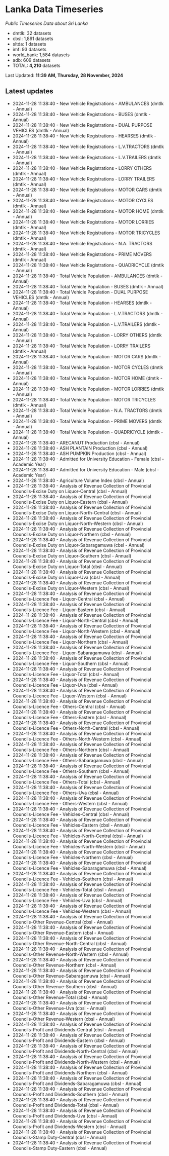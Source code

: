 # Lanka Data Timeseries
*Public Timeseries Data about Sri Lanka*

* dmtlk: 32 datasets
* cbsl: 1,891 datasets
* sltda: 1 datasets
* imf: 93 datasets
* world_bank: 1,584 datasets
* adb: 609 datasets
* TOTAL: **4,210** datasets

Last Updated: **11:39 AM, Thursday, 28 November, 2024**

## Latest updates

* 2024-11-28 11:38:40 - New Vehicle Registrations - AMBULANCES (dmtlk - Annual)
* 2024-11-28 11:38:40 - New Vehicle Registrations - BUSES (dmtlk - Annual)
* 2024-11-28 11:38:40 - New Vehicle Registrations - DUAL PURPOSE VEHICLES (dmtlk - Annual)
* 2024-11-28 11:38:40 - New Vehicle Registrations - HEARSES (dmtlk - Annual)
* 2024-11-28 11:38:40 - New Vehicle Registrations - L.V.TRACTORS (dmtlk - Annual)
* 2024-11-28 11:38:40 - New Vehicle Registrations - L.V.TRAILERS (dmtlk - Annual)
* 2024-11-28 11:38:40 - New Vehicle Registrations - LORRY OTHERS (dmtlk - Annual)
* 2024-11-28 11:38:40 - New Vehicle Registrations - LORRY TRAILERS (dmtlk - Annual)
* 2024-11-28 11:38:40 - New Vehicle Registrations - MOTOR CARS (dmtlk - Annual)
* 2024-11-28 11:38:40 - New Vehicle Registrations - MOTOR CYCLES (dmtlk - Annual)
* 2024-11-28 11:38:40 - New Vehicle Registrations - MOTOR HOME (dmtlk - Annual)
* 2024-11-28 11:38:40 - New Vehicle Registrations - MOTOR LORRIES (dmtlk - Annual)
* 2024-11-28 11:38:40 - New Vehicle Registrations - MOTOR TRICYCLES (dmtlk - Annual)
* 2024-11-28 11:38:40 - New Vehicle Registrations - N.A. TRACTORS (dmtlk - Annual)
* 2024-11-28 11:38:40 - New Vehicle Registrations - PRIME MOVERS (dmtlk - Annual)
* 2024-11-28 11:38:40 - New Vehicle Registrations - QUADRICYCLE (dmtlk - Annual)
* 2024-11-28 11:38:40 - Total Vehicle Population - AMBULANCES (dmtlk - Annual)
* 2024-11-28 11:38:40 - Total Vehicle Population - BUSES (dmtlk - Annual)
* 2024-11-28 11:38:40 - Total Vehicle Population - DUAL PURPOSE VEHICLES (dmtlk - Annual)
* 2024-11-28 11:38:40 - Total Vehicle Population - HEARSES (dmtlk - Annual)
* 2024-11-28 11:38:40 - Total Vehicle Population - L.V.TRACTORS (dmtlk - Annual)
* 2024-11-28 11:38:40 - Total Vehicle Population - L.V.TRAILERS (dmtlk - Annual)
* 2024-11-28 11:38:40 - Total Vehicle Population - LORRY OTHERS (dmtlk - Annual)
* 2024-11-28 11:38:40 - Total Vehicle Population - LORRY TRAILERS (dmtlk - Annual)
* 2024-11-28 11:38:40 - Total Vehicle Population - MOTOR CARS (dmtlk - Annual)
* 2024-11-28 11:38:40 - Total Vehicle Population - MOTOR CYCLES (dmtlk - Annual)
* 2024-11-28 11:38:40 - Total Vehicle Population - MOTOR HOME (dmtlk - Annual)
* 2024-11-28 11:38:40 - Total Vehicle Population - MOTOR LORRIES (dmtlk - Annual)
* 2024-11-28 11:38:40 - Total Vehicle Population - MOTOR TRICYCLES (dmtlk - Annual)
* 2024-11-28 11:38:40 - Total Vehicle Population - N.A. TRACTORS (dmtlk - Annual)
* 2024-11-28 11:38:40 - Total Vehicle Population - PRIME MOVERS (dmtlk - Annual)
* 2024-11-28 11:38:40 - Total Vehicle Population - QUADRICYCLE (dmtlk - Annual)
* 2024-11-28 11:38:40 - ARECANUT Production (cbsl - Annual)
* 2024-11-28 11:38:40 - ASH PLANTAIN Production (cbsl - Annual)
* 2024-11-28 11:38:40 - ASH PUMPKIN Production (cbsl - Annual)
* 2024-11-28 11:38:40 - Admitted for University Education - Female (cbsl - Academic Year)
* 2024-11-28 11:38:40 - Admitted for University Education - Male (cbsl - Academic Year)
* 2024-11-28 11:38:40 - Agriculture Volume Index (cbsl - Annual)
* 2024-11-28 11:38:40 - Analysis of Revenue Collection of Provincial Councils-Excise Duty on Liquor-Central (cbsl - Annual)
* 2024-11-28 11:38:40 - Analysis of Revenue Collection of Provincial Councils-Excise Duty on Liquor-Eastern (cbsl - Annual)
* 2024-11-28 11:38:40 - Analysis of Revenue Collection of Provincial Councils-Excise Duty on Liquor-North-Central (cbsl - Annual)
* 2024-11-28 11:38:40 - Analysis of Revenue Collection of Provincial Councils-Excise Duty on Liquor-North-Western (cbsl - Annual)
* 2024-11-28 11:38:40 - Analysis of Revenue Collection of Provincial Councils-Excise Duty on Liquor-Northern (cbsl - Annual)
* 2024-11-28 11:38:40 - Analysis of Revenue Collection of Provincial Councils-Excise Duty on Liquor-Sabaragamuwa (cbsl - Annual)
* 2024-11-28 11:38:40 - Analysis of Revenue Collection of Provincial Councils-Excise Duty on Liquor-Southern (cbsl - Annual)
* 2024-11-28 11:38:40 - Analysis of Revenue Collection of Provincial Councils-Excise Duty on Liquor-Total (cbsl - Annual)
* 2024-11-28 11:38:40 - Analysis of Revenue Collection of Provincial Councils-Excise Duty on Liquor-Uva (cbsl - Annual)
* 2024-11-28 11:38:40 - Analysis of Revenue Collection of Provincial Councils-Excise Duty on Liquor-Western (cbsl - Annual)
* 2024-11-28 11:38:40 - Analysis of Revenue Collection of Provincial Councils-Licence Fee - Liquor-Central (cbsl - Annual)
* 2024-11-28 11:38:40 - Analysis of Revenue Collection of Provincial Councils-Licence Fee - Liquor-Eastern (cbsl - Annual)
* 2024-11-28 11:38:40 - Analysis of Revenue Collection of Provincial Councils-Licence Fee - Liquor-North-Central (cbsl - Annual)
* 2024-11-28 11:38:40 - Analysis of Revenue Collection of Provincial Councils-Licence Fee - Liquor-North-Western (cbsl - Annual)
* 2024-11-28 11:38:40 - Analysis of Revenue Collection of Provincial Councils-Licence Fee - Liquor-Northern (cbsl - Annual)
* 2024-11-28 11:38:40 - Analysis of Revenue Collection of Provincial Councils-Licence Fee - Liquor-Sabaragamuwa (cbsl - Annual)
* 2024-11-28 11:38:40 - Analysis of Revenue Collection of Provincial Councils-Licence Fee - Liquor-Southern (cbsl - Annual)
* 2024-11-28 11:38:40 - Analysis of Revenue Collection of Provincial Councils-Licence Fee - Liquor-Total (cbsl - Annual)
* 2024-11-28 11:38:40 - Analysis of Revenue Collection of Provincial Councils-Licence Fee - Liquor-Uva (cbsl - Annual)
* 2024-11-28 11:38:40 - Analysis of Revenue Collection of Provincial Councils-Licence Fee - Liquor-Western (cbsl - Annual)
* 2024-11-28 11:38:40 - Analysis of Revenue Collection of Provincial Councils-Licence Fee - Others-Central (cbsl - Annual)
* 2024-11-28 11:38:40 - Analysis of Revenue Collection of Provincial Councils-Licence Fee - Others-Eastern (cbsl - Annual)
* 2024-11-28 11:38:40 - Analysis of Revenue Collection of Provincial Councils-Licence Fee - Others-North-Central (cbsl - Annual)
* 2024-11-28 11:38:40 - Analysis of Revenue Collection of Provincial Councils-Licence Fee - Others-North-Western (cbsl - Annual)
* 2024-11-28 11:38:40 - Analysis of Revenue Collection of Provincial Councils-Licence Fee - Others-Northern (cbsl - Annual)
* 2024-11-28 11:38:40 - Analysis of Revenue Collection of Provincial Councils-Licence Fee - Others-Sabaragamuwa (cbsl - Annual)
* 2024-11-28 11:38:40 - Analysis of Revenue Collection of Provincial Councils-Licence Fee - Others-Southern (cbsl - Annual)
* 2024-11-28 11:38:40 - Analysis of Revenue Collection of Provincial Councils-Licence Fee - Others-Total (cbsl - Annual)
* 2024-11-28 11:38:40 - Analysis of Revenue Collection of Provincial Councils-Licence Fee - Others-Uva (cbsl - Annual)
* 2024-11-28 11:38:40 - Analysis of Revenue Collection of Provincial Councils-Licence Fee - Others-Western (cbsl - Annual)
* 2024-11-28 11:38:40 - Analysis of Revenue Collection of Provincial Councils-Licence Fee - Vehicles-Central (cbsl - Annual)
* 2024-11-28 11:38:40 - Analysis of Revenue Collection of Provincial Councils-Licence Fee - Vehicles-Eastern (cbsl - Annual)
* 2024-11-28 11:38:40 - Analysis of Revenue Collection of Provincial Councils-Licence Fee - Vehicles-North-Central (cbsl - Annual)
* 2024-11-28 11:38:40 - Analysis of Revenue Collection of Provincial Councils-Licence Fee - Vehicles-North-Western (cbsl - Annual)
* 2024-11-28 11:38:40 - Analysis of Revenue Collection of Provincial Councils-Licence Fee - Vehicles-Northern (cbsl - Annual)
* 2024-11-28 11:38:40 - Analysis of Revenue Collection of Provincial Councils-Licence Fee - Vehicles-Sabaragamuwa (cbsl - Annual)
* 2024-11-28 11:38:40 - Analysis of Revenue Collection of Provincial Councils-Licence Fee - Vehicles-Southern (cbsl - Annual)
* 2024-11-28 11:38:40 - Analysis of Revenue Collection of Provincial Councils-Licence Fee - Vehicles-Total (cbsl - Annual)
* 2024-11-28 11:38:40 - Analysis of Revenue Collection of Provincial Councils-Licence Fee - Vehicles-Uva (cbsl - Annual)
* 2024-11-28 11:38:40 - Analysis of Revenue Collection of Provincial Councils-Licence Fee - Vehicles-Western (cbsl - Annual)
* 2024-11-28 11:38:40 - Analysis of Revenue Collection of Provincial Councils-Other Revenue-Central (cbsl - Annual)
* 2024-11-28 11:38:40 - Analysis of Revenue Collection of Provincial Councils-Other Revenue-Eastern (cbsl - Annual)
* 2024-11-28 11:38:40 - Analysis of Revenue Collection of Provincial Councils-Other Revenue-North-Central (cbsl - Annual)
* 2024-11-28 11:38:40 - Analysis of Revenue Collection of Provincial Councils-Other Revenue-North-Western (cbsl - Annual)
* 2024-11-28 11:38:40 - Analysis of Revenue Collection of Provincial Councils-Other Revenue-Northern (cbsl - Annual)
* 2024-11-28 11:38:40 - Analysis of Revenue Collection of Provincial Councils-Other Revenue-Sabaragamuwa (cbsl - Annual)
* 2024-11-28 11:38:40 - Analysis of Revenue Collection of Provincial Councils-Other Revenue-Southern (cbsl - Annual)
* 2024-11-28 11:38:40 - Analysis of Revenue Collection of Provincial Councils-Other Revenue-Total (cbsl - Annual)
* 2024-11-28 11:38:40 - Analysis of Revenue Collection of Provincial Councils-Other Revenue-Uva (cbsl - Annual)
* 2024-11-28 11:38:40 - Analysis of Revenue Collection of Provincial Councils-Other Revenue-Western (cbsl - Annual)
* 2024-11-28 11:38:40 - Analysis of Revenue Collection of Provincial Councils-Profit and Dividends-Central (cbsl - Annual)
* 2024-11-28 11:38:40 - Analysis of Revenue Collection of Provincial Councils-Profit and Dividends-Eastern (cbsl - Annual)
* 2024-11-28 11:38:40 - Analysis of Revenue Collection of Provincial Councils-Profit and Dividends-North-Central (cbsl - Annual)
* 2024-11-28 11:38:40 - Analysis of Revenue Collection of Provincial Councils-Profit and Dividends-North-Western (cbsl - Annual)
* 2024-11-28 11:38:40 - Analysis of Revenue Collection of Provincial Councils-Profit and Dividends-Northern (cbsl - Annual)
* 2024-11-28 11:38:40 - Analysis of Revenue Collection of Provincial Councils-Profit and Dividends-Sabaragamuwa (cbsl - Annual)
* 2024-11-28 11:38:40 - Analysis of Revenue Collection of Provincial Councils-Profit and Dividends-Southern (cbsl - Annual)
* 2024-11-28 11:38:40 - Analysis of Revenue Collection of Provincial Councils-Profit and Dividends-Total (cbsl - Annual)
* 2024-11-28 11:38:40 - Analysis of Revenue Collection of Provincial Councils-Profit and Dividends-Uva (cbsl - Annual)
* 2024-11-28 11:38:40 - Analysis of Revenue Collection of Provincial Councils-Profit and Dividends-Western (cbsl - Annual)
* 2024-11-28 11:38:40 - Analysis of Revenue Collection of Provincial Councils-Stamp Duty-Central (cbsl - Annual)
* 2024-11-28 11:38:40 - Analysis of Revenue Collection of Provincial Councils-Stamp Duty-Eastern (cbsl - Annual)